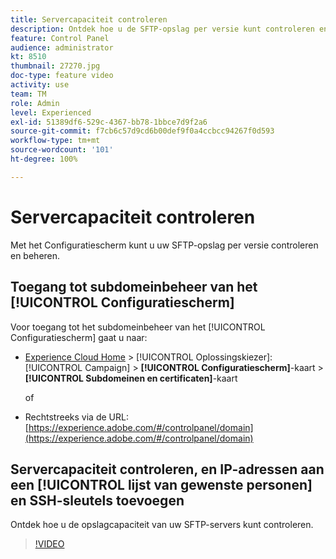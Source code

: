 ```yaml
---
title: Servercapaciteit controleren
description: Ontdek hoe u de SFTP-opslag per versie kunt controleren en beheren en IP-adressen aan lijsten met gewenste personen kunt toevoegen.
feature: Control Panel
audience: administrator
kt: 8510
thumbnail: 27270.jpg
doc-type: feature video
activity: use
team: TM
role: Admin
level: Experienced
exl-id: 51389df6-529c-4367-bb78-1bbce7d9f2a6
source-git-commit: f7cb6c57d9cd6b00def9f0a4ccbcc94267f0d593
workflow-type: tm+mt
source-wordcount: '101'
ht-degree: 100%

---
```


# Servercapaciteit controleren

Met het Configuratiescherm kunt u uw SFTP-opslag per versie controleren en beheren.

## Toegang tot subdomeinbeheer van het [!UICONTROL Configuratiescherm]

Voor toegang tot het subdomeinbeheer van het [!UICONTROL Configuratiescherm] gaat u naar:

* [Experience Cloud Home](https://experience.adobe.com/#/home) > [!UICONTROL Oplossingskiezer]: [!UICONTROL Campaign] > **[!UICONTROL Configuratiescherm]**-kaart > **[!UICONTROL Subdomeinen en certificaten]**-kaart

   of
* Rechtstreeks via de URL: [https://experience.adobe.com/#/controlpanel/domain](https://experience.adobe.com/#/controlpanel/domain)

## Servercapaciteit controleren, en IP-adressen aan een [!UICONTROL lijst van gewenste personen] en SSH-sleutels toevoegen

Ontdek hoe u de opslagcapaciteit van uw SFTP-servers kunt controleren.

>[!VIDEO](https://video.tv.adobe.com/v/27270?quality=12)
